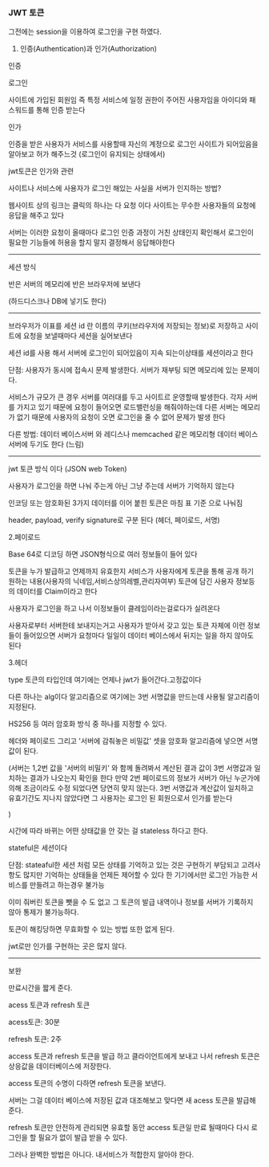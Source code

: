 ### JWT 토큰

그전에는 session을 이용하여 로그인을 구현 하였다.

1. 인증(Authentication)과 인가(Authorization)

인증

로그인

사이트에 가입된 회원임 즉 특정 서비스에 일정 권한이 주어진 사용자임을 아이디와 패스워드를 통해 인증 받는다

인가

인증을 받은 사용자가 서비스를 사용할때 자신의 계정으로 로그인 사이트가 되어있음을 알아보고 허가 해주느것
(로그인이 유지되는 상태에서)


jwt토큰은 인가와 관련

사이트나 서비스에 사용자가 로그인 해있는 사실을 서버가 인지하는 방법?

웹사이트 상의 링크는 클릭의 하나는 다 요청 이다  사이트는 무수한 사용자들의 요청에 응답을 해주고 있다 

서버는 이러한 요청이 올때마다 로그인 인증 과정이 거친 상태인지 확인해서 로그인이 필요한 기능들에 허용을 할지 말지 결정해서 응답해야한다

----


세션 방식 

반은 서버의 메모리에 반은 브라우저에 보낸다 

(하드디스크나 DB에 넣기도 한다)

---



브라우저가 이표를 세션 id 란 이름의 쿠키(브라우저에 저장되는 정보)로 저장하고 사이트에 요청을 보낼때마다 세션을 실어보낸다


세션 id를 사용 해서 서버에 로그인이 되어있음이 지속 되는이상태를 세션이라고 한다 




단점: 사용자가 동시에 접속시 문제 발생한다.
 서버가 재부팅 되면 메모리에 있는 문제이다.

서비스가 규모가 큰 경우 서버를 여러대를 두고 사이트르 운영할때 발생한다.
각자 서버를 가지고 있기 때문에 요청이 들어오면 로드밸런싱을 해줘야하는데 다른 서버는 메모리가 없기 때문에 사용자의 요청이 오면 로그인을 줄 수 없어 문제가 발생 한다 



다른 방법: 데이터 베이스서버 와 레디스나 memcached 같은 메모리형 데이터 베이스 서버에 두기도 한다 (느림)



-----


jwt 토큰 방식 이다 (JSON web Token)

사용자가 로그인을 하면 나눠 주는게 아닌 그냥 주는데 서버가 기억하지 않는다

인코딩 또는 암호화된 3가지 데이터를 이어 붙힌 토큰은 마침 표 기준 으로 나눠짐 

header, payload, verify signature로 구분 된다 (헤더, 페이로드, 서명)


2.페이로드

Base 64로 디코딩 하면 JSON형식으로 여러 정보들이 들어 있다

토큰을 누가 발급하고 언제까지 유효한지 서비스가 사용자에게 토큰을 통해 공개 하기 원하는 내용(사용자의 닉네임,서비스상의레벨,관리자여부)
토큰에 담긴 사용자 정보등의 데이터를 Claim이라고 한다


사용자가 로그인을 하고 나서 이정보들이 클레임이라는걸로다가 실려온다 

사용자로부터 서버한테 보내지는거고 사용자가 받아서 갖고 있는 토큰 자체에 이런 정보들이 들어있으면 서버가 요청마다 일일이
데이터 베이스에서 뒤지는 일을 하지 않아도 된다 



3.헤더

type 토큰의 타입인데 여기에는 언제나 jwt가 들어간다.고정값이다

다른 하나는 alg이다 알고리즘으로 여기에는 3번 서명값을 만드는데 사용될 알고리즘이 지정된다.

HS256 등 여러 암호화 방식 중 하나를 지정할 수 있다.

헤더와 페이로드 그리고 '서버에 감춰놓은 비밀값' 셋을 암호화 알고리즘에 넣으면 서명 값이 된다. 


(서버는 1,2번 값을 '서버의 비밀키' 와 함께 돌려봐서 계산된 결과 값이 3번 서명값과 일치하는 결과가 나오는지 확인을 한다 
만약 2번 페이로드의 정보가 서버가 아닌 누군가에 의해 조금이라도 수정 되었다면 당연히 맞지 않는다. 3번 서명값과 계산값이 일치하고 유효기간도 지나지 않았다면 그 사용자는 로그인 된 회원으로서 인가를 받는다 

)

시간에 따라 바뀌는 어떤 상태값을 안 갖는 걸 stateless 하다고 한다.

stateful은 세션이다 

단점: stateaful한 세션 처럼 모든 상태를 기억하고 있는 것은 구현하기 부담되고 고려사항도 많지만 기억하는 상태들을 언제든 제어할 수 있다 
한 기기에서만 로그인 가능한 서비스를 만들려고 하는경우 불가능 

이미 줘버린 토큰을 뺏을 수 도 없고 그 토큰의 발급 내역이나 정보를 서버가 기록하지 않아 통제가 불가능하다.

토큰이 해킹당하면 무효화할 수 있는 방법 또한 없게 된다.

jwt로만 인가를 구현하는 곳은 많지 않다.

----

보완

만료시간을 짧게 준다.

acess 토큰과 refresh 토큰 

acess토큰: 30분

refresh 토큰: 2주 

 access 토큰과 refresh 토큰을 발급 하고 클라이언트에게 보내고 나서 refresh 토큰은 상응값을 데이터베이스에 저장한다.

 access 토큰의 수명이 다하면 refresh 토큰을 보낸다.

 서버는 그걸 데이터 베이스에 저장된 값과 대조해보고 맞다면 새 acess 토큰을 발급해준다.

 refresh 토큰만 안전하게 관리되면 유효할 동안 access 토큰일 만료 될때마다 다시 로그인을 할 필요가 없이 발급 받을 수 있다.


그러나 완벽한 방법은 아니다. 
내서비스가 적합한지 알아야 한다.


